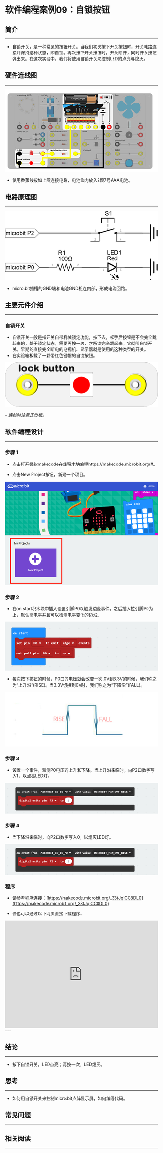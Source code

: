 # 软件编程案例09：自锁按钮

## 简介 ##
---
- 自锁开关，是一种常见的按钮开关。当我们初次按下开关按钮时，开关电路连接并保持这种状态，即自锁。再次按下开关按钮时，开关断开，同时开关按钮弹出来。在这次实验中，我们将使用自锁开关来控制LED的点亮与熄灭。

## 硬件连线图 ##
---
![](./images/2hsQnmL.png)

- 使用香蕉线按如上图连接电路，电池盒内放入2颗7号AAA电池。

## 电路原理图 ##
---
![](./images/VT0SVKN.png)

- micro:bit插槽的GND端和电池GND相连内部，形成电流回路。

## 主要元件介绍 ##
---
### 自锁开关 ###
- 自锁开关一般是指开关自带机械锁定功能，按下去，松手后按钮是不会完全跳起来的，处于锁定状态，需要再按一次，才解锁完全跳起来。它就叫自锁开关。早期的直接完全断电的电视机、显示器就是使用的这种类型的开关。
- 在实验箱板载了一颗带红色键帽的自锁按钮。

![](./images/3iIZPHP.png)

*- 连线时注意正负极。*

## 软件编程设计
---
### 步骤 1

- 点击打开[微软makecode在线积木块编程https://makecode.microbit.org/#](https://makecode.microbit.org/#)。

- 点击New Project按钮，新建一个项目。

![](./images/t34k5Zb.png)

### 步骤 2

- 在on start积木块中插入设置引脚P0以触发边缘事件，之后插入拉引脚P0为上，默认高电平并且可以检测电平变化的边沿。

![](./images/aIzHYGY.png)

- 每次按下按钮的时候，P0口的电压就会改变一次.0V到3.3V的时候，我们称之为“上升沿”(RISE)。当3.3V切换到0V时，我们称之为“下降沿”(FALL)。

![](./images/kcnveNe.jpg)

### 步骤 3

- 设置一个事件，监测P0电压的上升和下降。当上升沿来临时，向P2口数字写入1，以点亮LED灯。

![](./images/c6aX7T8.png)

### 步骤 4

- 当下降沿来临时，向P2口数字写入0，以熄灭LED灯。

![](./images/c6aX7T8.png)

### 程序

- 请参考程序连接：[https://makecode.microbit.org/_33tJqiCC8DL0](https://makecode.microbit.org/_33tJqiCC8DL0)

- 你也可以通过以下网页直接下载程序。

<div style="position:relative;height:0;padding-bottom:70%;overflow:hidden;"><iframe style="position:absolute;top:0;left:0;width:100%;height:100%;" src="https://makecode.microbit.org/#pub:_33tJqiCC8DL0" frameborder="0" sandbox="allow-popups allow-forms allow-scripts allow-same-origin"></iframe></div>  
---


## 结论
---
- 按下自锁开关，LED点亮；再按一次，LED熄灭。

## 思考
---
- 如何用自锁开关来控制micro:bit点阵显示屏，如何编写代码。

## 常见问题
---


## 相关阅读  
---

